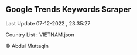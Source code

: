 

## Google Trends Keywords Scraper 
 
Last Update 07-12-2022 , 23:35:27

Country List :
VIETNAM.json



© Abdul Muttaqin 
